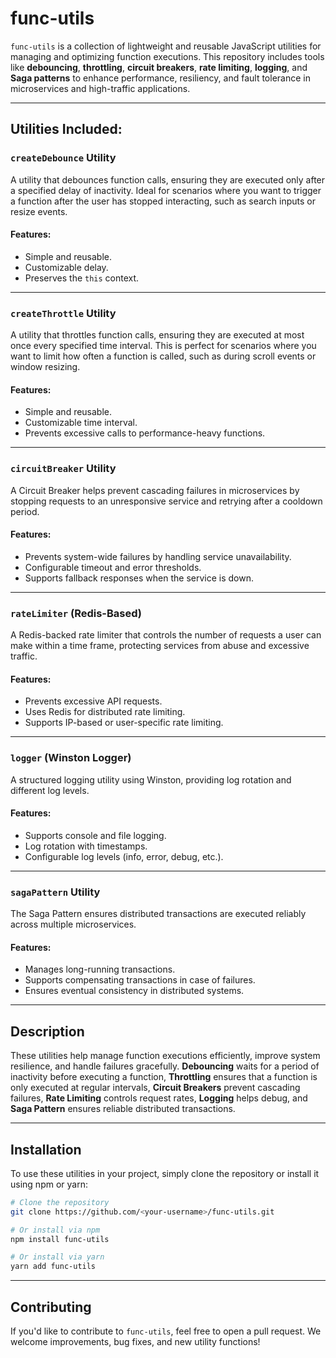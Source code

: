 # func-utils

`func-utils` is a collection of lightweight and reusable JavaScript utilities for managing and optimizing function executions. This repository includes tools like **debouncing**, **throttling**, **circuit breakers**, **rate limiting**, **logging**, and **Saga patterns** to enhance performance, resiliency, and fault tolerance in microservices and high-traffic applications.

---

## Utilities Included:

### `createDebounce` Utility

A utility that debounces function calls, ensuring they are executed only after a specified delay of inactivity. Ideal for scenarios where you want to trigger a function after the user has stopped interacting, such as search inputs or resize events.

#### Features:
- Simple and reusable.
- Customizable delay.
- Preserves the `this` context.

---

### `createThrottle` Utility

A utility that throttles function calls, ensuring they are executed at most once every specified time interval. This is perfect for scenarios where you want to limit how often a function is called, such as during scroll events or window resizing.

#### Features:
- Simple and reusable.
- Customizable time interval.
- Prevents excessive calls to performance-heavy functions.

---

### `circuitBreaker` Utility

A Circuit Breaker helps prevent cascading failures in microservices by stopping requests to an unresponsive service and retrying after a cooldown period.

#### Features:
- Prevents system-wide failures by handling service unavailability.
- Configurable timeout and error thresholds.
- Supports fallback responses when the service is down.

---

### `rateLimiter` (Redis-Based)

A Redis-backed rate limiter that controls the number of requests a user can make within a time frame, protecting services from abuse and excessive traffic.

#### Features:
- Prevents excessive API requests.
- Uses Redis for distributed rate limiting.
- Supports IP-based or user-specific rate limiting.

---

### `logger` (Winston Logger)

A structured logging utility using Winston, providing log rotation and different log levels.

#### Features:
- Supports console and file logging.
- Log rotation with timestamps.
- Configurable log levels (info, error, debug, etc.).

---

### `sagaPattern` Utility

The Saga Pattern ensures distributed transactions are executed reliably across multiple microservices.

#### Features:
- Manages long-running transactions.
- Supports compensating transactions in case of failures.
- Ensures eventual consistency in distributed systems.

---

## Description

These utilities help manage function executions efficiently, improve system resilience, and handle failures gracefully. **Debouncing** waits for a period of inactivity before executing a function, **Throttling** ensures that a function is only executed at regular intervals, **Circuit Breakers** prevent cascading failures, **Rate Limiting** controls request rates, **Logging** helps debug, and **Saga Pattern** ensures reliable distributed transactions.

---

## Installation

To use these utilities in your project, simply clone the repository or install it using npm or yarn:

```bash
# Clone the repository
git clone https://github.com/<your-username>/func-utils.git

# Or install via npm
npm install func-utils

# Or install via yarn
yarn add func-utils
```

---

## Contributing

If you'd like to contribute to `func-utils`, feel free to open a pull request. We welcome improvements, bug fixes, and new utility functions!